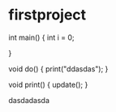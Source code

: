 # firstproject
int main()
{
    int i = 0;
    
}

void do()
{
	print("ddasdas");
}

void print()
{
   update();
}

dasdadasda
